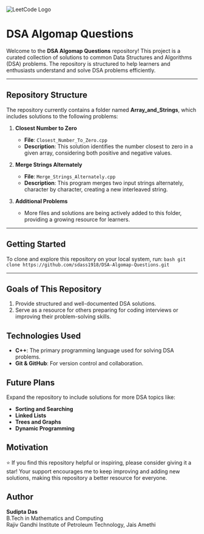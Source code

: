 ![LeetCode Logo](https://upload.wikimedia.org/wikipedia/commons/1/19/LeetCode_logo_black.png)


# DSA Algomap Questions

Welcome to the **DSA Algomap Questions** repository! This project is a curated collection of solutions to common Data Structures and Algorithms (DSA) problems. The repository is structured to help learners and enthusiasts understand and solve DSA problems efficiently. 

---

## Repository Structure
The repository currently contains a folder named **Array_and_Strings**, which includes solutions to the following problems:

1. **Closest Number to Zero**
   - **File**: `Closest_Number_To_Zero.cpp`
   - **Description**: This solution identifies the number closest to zero in a given array, considering both positive and negative values.

2. **Merge Strings Alternately**
   - **File**: `Merge_Strings_Alternately.cpp`
   - **Description**: This program merges two input strings alternately, character by character, creating a new interleaved string.

3. **Additional Problems**
   - More files and solutions are being actively added to this folder, providing a growing resource for learners.

---

## Getting Started
To clone and explore this repository on your local system, run:
```bash git clone https://github.com/sdass1918/DSA-Algomap-Questions.git```

---

## Goals of This Repository
1. Provide structured and well-documented DSA solutions.
2. Serve as a resource for others preparing for coding interviews or improving their problem-solving skills.

## Technologies Used
- **C++**: The primary programming language used for solving DSA problems.
- **Git & GitHub**: For version control and collaboration.

## Future Plans
Expand the repository to include solutions for more DSA topics like:

- **Sorting and Searching**
- **Linked Lists**
- **Trees and Graphs**
- **Dynamic Programming**

## Motivation
⭐ If you find this repository helpful or inspiring, please consider giving it a star!
Your support encourages me to keep improving and adding new solutions, making this repository a better resource for everyone.

## Author
**Sudipta Das**  
B.Tech in Mathematics and Computing  
Rajiv Gandhi Institute of Petroleum Technology, Jais Amethi
